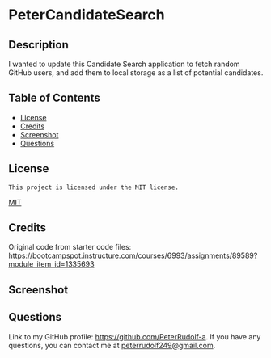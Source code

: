 # PeterCandidateSearch

## Description

I wanted to update this Candidate Search application to fetch random GitHub users, and add them to local storage as a list of potential candidates.

## Table of Contents

- [License](#license)
- [Credits](#credits)
- [Screenshot](#screenshot)
- [Questions](#questions)
  
## License
    This project is licensed under the MIT license.
  [MIT](https://opensource.org/licenses/MIT)


## Credits

Original code from starter code files: https://bootcampspot.instructure.com/courses/6993/assignments/89589?module_item_id=1335693

## Screenshot


## Questions
  Link to my GitHub profile: https://github.com/PeterRudolf-a.
  If you have any questions, you can contact me at peterrudolf249@gmail.com.
